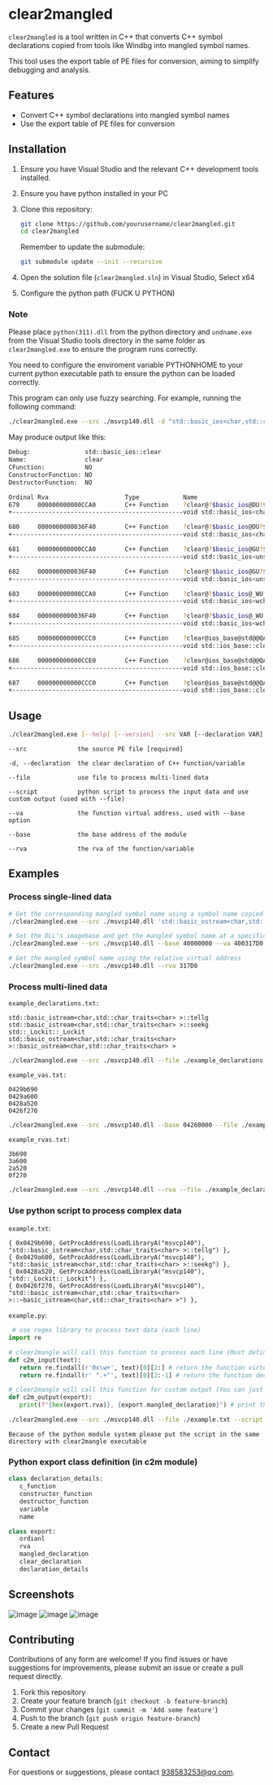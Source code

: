 # clear2mangled

`clear2mangled` is a tool written in C++ that converts C++ symbol declarations copied from tools like Windbg into mangled symbol names. 

This tool uses the export table of PE files for conversion, aiming to simplify debugging and analysis.

## Features

- Convert C++ symbol declarations into mangled symbol names
- Use the export table of PE files for conversion

## Installation

1. Ensure you have Visual Studio and the relevant C++ development tools installed.
2. Ensure you have python installed in your PC
3. Clone this repository:

   ```bash
   git clone https://github.com/yourusername/clear2mangled.git
   cd clear2mangled
   ```

   Remember to update the submodule:

   ```bash
   git submodule update --init --recursive
   ```

4. Open the solution file (`clear2mangled.sln`) in Visual Studio, Select x64
5. Configure the python path (FUCK U PYTHON)

### Note

Please place `python(311).dll` from the python directory and `undname.exe` from the Visual Studio tools directory in the same folder as `clear2mangled.exe` to ensure the program runs correctly.

You need to configure the enviroment variable PYTHONHOME to your current python executable path to ensure the python can be loaded correctly.

This program can only use fuzzy searching. For example, running the following command:

```bash
./clear2mangled.exe --src ./msvcp140.dll -d "std::basic_ios<char,std::char_traits<char> >::clear"
```

May produce output like this:

```bash
Debug:               std::basic_ios::clear
Name:                clear
CFunction:           NO
ConstructorFunction: NO
DestructorFunction:  NO

Ordinal Rva                     Type            Name
679     000000000000CCA0        C++ Function    ?clear@?$basic_ios@DU?$char_traits@D@std@@@std@@QAEXH_N@Z
+-----------------------------------------------void std::basic_ios<char,std::char_traits<char>>::clear(int,bool)

680     0000000000036F40        C++ Function    ?clear@?$basic_ios@DU?$char_traits@D@std@@@std@@QAEXI@Z
+-----------------------------------------------void std::basic_ios<char,std::char_traits<char>>::clear(unsigned int)

681     000000000000CCA0        C++ Function    ?clear@?$basic_ios@GU?$char_traits@G@std@@@std@@QAEXH_N@Z
+-----------------------------------------------void std::basic_ios<unsigned short,std::char_traits<unsigned short>>::clear(int,bool)

682     0000000000036F40        C++ Function    ?clear@?$basic_ios@GU?$char_traits@G@std@@@std@@QAEXI@Z
+-----------------------------------------------void std::basic_ios<unsigned short,std::char_traits<unsigned short>>::clear(unsigned int)

683     000000000000CCA0        C++ Function    ?clear@?$basic_ios@_WU?$char_traits@_W@std@@@std@@QAEXH_N@Z
+-----------------------------------------------void std::basic_ios<wchar_t,std::char_traits<wchar_t>>::clear(int,bool)

684     0000000000036F40        C++ Function    ?clear@?$basic_ios@_WU?$char_traits@_W@std@@@std@@QAEXI@Z
+-----------------------------------------------void std::basic_ios<wchar_t,std::char_traits<wchar_t>>::clear(unsigned int)

685     000000000000CCC0        C++ Function    ?clear@ios_base@std@@QAEXH@Z
+-----------------------------------------------void std::ios_base::clear(int)

686     000000000000CCE0        C++ Function    ?clear@ios_base@std@@QAEXH_N@Z
+-----------------------------------------------void std::ios_base::clear(int,bool)

687     000000000000CCC0        C++ Function    ?clear@ios_base@std@@QAEXI@Z
+-----------------------------------------------void std::ios_base::clear(unsigned int)
```

## Usage

```bash
./clear2mangled.exe [--help] [--version] --src VAR [--declaration VAR] [--file VAR] [--script VAR] [--va VAR] [--base VAR] [--rva VAR]
```

  `--src              the source PE file [required]`
  
  `-d, --declaration  the clear declaration of C++ function/variable`

  `--file             use file to process multi-lined data`
  
  `--script           python script to process the input data and use custom output (used with --file)`
  
  `--va               the function virtual address, used with --base option`
  
  `--base             the base address of the module`
  
  `--rva              the rva of the function/variable`
  
## Examples

### Process single-lined data
```bash
# Get the corresponding mangled symbol name using a symbol name copied from Windbg
./clear2mangled.exe --src ./msvcp140.dll 'std::basic_ostream<char,std::char_traits<char> >::basic_ostream<char,std::char_traits<char> >'

# Set the DLL's imagebase and get the mangled symbol name at a specific address
./clear2mangled.exe --src ./msvcp140.dll --base 40000000 --va 400317D0

# Get the mangled symbol name using the relative virtual address
./clear2mangled.exe --src ./msvcp140.dll --rva 317D0 
```

### Process multi-lined data
`example_declarations.txt:`
```
std::basic_istream<char,std::char_traits<char> >::tellg
std::basic_istream<char,std::char_traits<char> >::seekg
std::_Lockit::_Lockit
std::basic_ostream<char,std::char_traits<char> >::basic_ostream<char,std::char_traits<char> >
```
```bash
./clear2mangled.exe --src ./msvcp140.dll --file ./example_declarations.txt
```

`example_vas.txt:`
```
0429b690
0429a600
0428a520
0426f270
```
```bash
./clear2mangled.exe --src ./msvcp140.dll --base 04260000 --file ./example_declarations.txt
```

`example_rvas.txt:`
```
3b690
3a600
2a520
0f270
```
```bash
./clear2mangled.exe --src ./msvcp140.dll --rva --file ./example_declarations.txt
```

### Use python script to process complex data
`example.txt`:
```
{ 0x0429b690, GetProcAddress(LoadLibraryA("msvcp140"), "std::basic_istream<char,std::char_traits<char> >::tellg") },
{ 0x0429a600, GetProcAddress(LoadLibraryA("msvcp140"), "std::basic_istream<char,std::char_traits<char> >::seekg") },
{ 0x0428a520, GetProcAddress(LoadLibraryA("msvcp140"), "std::_Lockit::_Lockit") },
{ 0x0426f270, GetProcAddress(LoadLibraryA("msvcp140"), "std::basic_istream<char,std::char_traits<char> >::~basic_istream<char,std::char_traits<char> >") },
```

`example.py`:
```python
 # use regex library to process text data (each line)
import re

# clear2mangle will call this function to process each line (Must defined if --script option is enabled)
def c2m_input(text):
   return re.findall(r'0x\w+', text)[0][2:] # return the function virtual address
   return re.findall(r' ".+"', text)[0][2:-1] # return the function declaration ( please use --base option)

# clear2mangle will call this function for custom output (You can just don't define this function to use the default output)
def c2m_output(export):
   print(f"{hex(export.rva)}, {export.mangled_declaration}") # print the rva and the mangled declaration
```

```bash
./clear2mangled.exe --src ./msvcp140.dll --file ./example.txt --script example
```

`Because of the python module system please put the script in the same directory with clear2mangle executable`

### Python export class definition (in c2m module)
```python
class declaration_details:
   c_function
   constructor_function
   destructor_function
   variable
   name

class export:
   ordianl
   rva
   mangled_declaration
   clear_declaration
   declaration_details
```

## Screenshots
![image](https://github.com/user-attachments/assets/5eb794c8-5ac4-41f3-b48f-56035b7c419b)
![image](https://github.com/user-attachments/assets/66bcab8f-1689-448c-824c-dcc28a094554)
![image](https://github.com/user-attachments/assets/e399d5e3-713c-4eea-81d8-fcb2b70878ab)

## Contributing

Contributions of any form are welcome! If you find issues or have suggestions for improvements, please submit an issue or create a pull request directly.

1. Fork this repository
2. Create your feature branch (`git checkout -b feature-branch`)
3. Commit your changes (`git commit -m 'Add some feature'`)
4. Push to the branch (`git push origin feature-branch`)
5. Create a new Pull Request

## Contact

For questions or suggestions, please contact [938583253@qq.com](mailto:938583253@qq.com).
